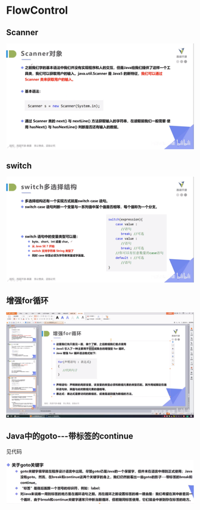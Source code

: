 # FlowControl

## Scanner

![image-20210705092828004](../figures/image-20210705092828004.png)

## switch

![image-20210705095439048](../figures/image-20210705095439048.png)

## 增强for循环

![image-20210705101711760](../figures/image-20210705101711760.png)

## Java中的goto---带标签的continue

见代码

![image-20210705102414255](../figures/image-20210705102414255.png)
